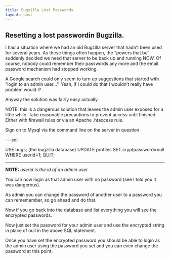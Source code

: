 ```yaml
---
title: Bugzilla Lost Passwords
layout: post
---
```

## Resetting a lost passwordin Bugzilla.


I had a situation where we had an old Bugzilla server that hadn’t been used for several years. As these things often happen, the “powers that be” suddenly decided we need that server to be back up and running NOW. Of course, nobody could remember their passwords any more and the email password mechanism had stopped working.

A Google search could only seem to turn up suggestions that started with “login to an admin user…”. Yeah, if I could do that I wouldn’t really have problem would I?

Anyway the solution was fairly easy actually.

NOTE: this is a dangerous solution that leaves the admin user exposed for a little while. Take reasonable precautions to prevent access until finished. Either with firewall rules or via an Apache .htaccess rule.

Sign on to Mysql via the command line on the server in question

---sql

USE bugs; (the bugzilla database)
UPDATE profiles SET cryptpassword=null WHERE userid=1;
QUIT;

---


**NOTE:**  *userid is the id of an admin user*

You can now login as that admin user with no password
(see I told you it was dangerous).


As admin you can change the password of another user to a password you can rememember, so go ahead and do that.


Now if you go back into the database and list everything you will see the encrypted passwords.

Now just set the password for your admin user and use the encrypted string in place of null in the above SQL statement.


Once you have set the encrypted password you should be able to login as the admin user using the password you set and you can even change the password at this point.
